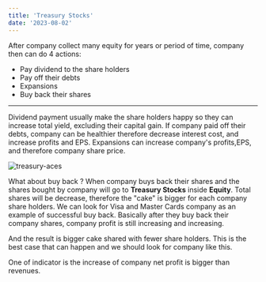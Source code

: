 ```yaml
---
title: 'Treasury Stocks'
date: '2023-08-02'
---
```


After company collect many equity for years or period of time, company then can do 4 actions:
- Pay dividend to the share holders
- Pay off their debts
- Expansions
- Buy back their shares
---
Dividend payment usually make the share holders happy so they can increase total yield, excluding their capital gain.
If company paid off their debts, company can be healthier therefore decrease interest cost, and increase profits and EPS.
Expansions can increase company's profits,EPS, and therefore company share price.

![treasury-aces](../aces-treasury.jpg)

What about buy back ? When company buys back their shares and the shares bought by company will go to **Treasury Stocks** inside **Equity**.
Total shares will be decrease, therefore the "cake" is bigger for each company share holders.
We can look for Visa and Master Cards company as an example of successful buy back. Basically after they buy back their company shares, company profit is still increasing and increasing.

And the result is bigger cake shared with fewer share holders. This is the best case that can happen and we should look for company like this.

One of indicator is the increase of company net profit is bigger than revenues.
